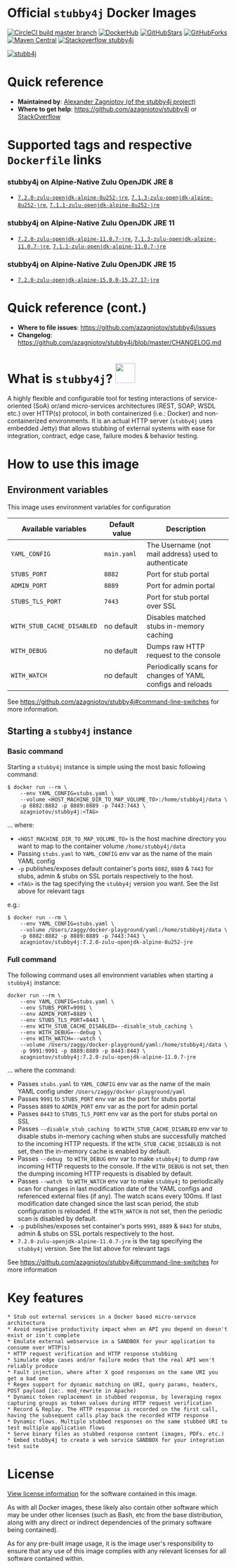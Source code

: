 # Official `stubby4j` Docker Images

[![CircleCI build master branch][circleci-badge]][circleci-link]
[![DockerHub][docker-hub-badge]][docker-hub-link]
[![GitHubStars][stars-badge]][stars-link]
[![GitHubForks][forks-badge]][forks-link]
[![Maven Central][maven-badge]][maven-link]
[![Stackoverflow stubby4j][stackoverflow-badge]][stackoverflow-link]


[![stubb4j][logo-badge]][logo-link]




# Quick reference
* __Maintained by__: [Alexander Zagniotov (of the stubby4j project)](https://github.com/azagniotov/stubby4j)
* __Where to get help__: https://github.com/azagniotov/stubby4j or [StackOverflow](http://stackoverflow.com/questions/tagged/stubby4j)

# Supported tags and respective `Dockerfile` links

### stubby4j on Alpine-Native Zulu OpenJDK JRE 8 
* [`7.2.0-zulu-openjdk-alpine-8u252-jre`](https://github.com/azagniotov/stubby4j/blob/v7.2.0/docker/jdk8/Dockerfile), [`7.1.3-zulu-openjdk-alpine-8u252-jre`](https://github.com/azagniotov/stubby4j/blob/v7.1.3/docker/jdk8/Dockerfile), [`7.1.1-zulu-openjdk-alpine-8u252-jre`](https://github.com/azagniotov/stubby4j/blob/v7.1.1/docker/jdk8/Dockerfile)

### stubby4j on Alpine-Native Zulu OpenJDK JRE 11 
* [`7.2.0-zulu-openjdk-alpine-11.0.7-jre`](https://github.com/azagniotov/stubby4j/blob/v7.2.0/docker/jdk11/Dockerfile), [`7.1.3-zulu-openjdk-alpine-11.0.7-jre`](https://github.com/azagniotov/stubby4j/blob/v7.1.3/docker/jdk11/Dockerfile), [`7.1.1-zulu-openjdk-alpine-11.0.7-jre`](https://github.com/azagniotov/stubby4j/blob/v7.1.1/docker/jdk11/Dockerfile)

### stubby4j on Alpine-Native Zulu OpenJDK JRE 15 
* [`7.2.0-zulu-openjdk-alpine-15.0.0-15.27.17-jre`](https://github.com/azagniotov/stubby4j/blob/381c9a15844f153ae40f9edcb526c9ce3d4f90e4/docker/jdk15/Dockerfile)


# Quick reference (cont.)
* __Where to file issues__: https://github.com/azagniotov/stubby4j/issues
* __Changelog__: https://github.com/azagniotov/stubby4j/blob/master/CHANGELOG.md

# What is `stubby4j`? <img src="https://cdn.rawgit.com/azagniotov/stubby4j/master/assets/stubby-logo-duke-hiding.svg" width="45px" height="45px" />

A highly flexible and configurable tool for testing interactions of service-oriented (SoA) or/and micro-services architectures (REST, SOAP, WSDL etc.) over HTTP(s) protocol, in both containerized (i.e.: Docker) and non-containerized environments. It is an actual HTTP server (`stubby4j` uses embedded Jetty) that allows stubbing of external systems with ease for integration, contract, edge case, failure modes & behavior testing.

# How to use this image

## Environment variables

This image uses environment variables for configuration

|Available variables     |Default value        |Description                                         |
|------------------------|------------------------|----------------------------------------------------|
|`YAML_CONFIG`    | `main.yaml`          |The Username (not mail address) used to authenticate|
|`STUBS_PORT`    | `8882`|Port for stub portal|
|`ADMIN_PORT` |`8889`|Port for admin portal |
|`STUBS_TLS_PORT`   | `7443` |Port for stub portal over SSL|
|`WITH_STUB_CACHE_DISABLED`| no default |Disables matched stubs in-memory caching  |
|`WITH_DEBUG`     | no default |Dumps raw HTTP request to the console |
|`WITH_WATCH`     | no default |Periodically scans for changes of YAML configs and reloads |

See https://github.com/azagniotov/stubby4j#command-line-switches for more information.

## Starting a `stubby4j` instance

### Basic command

Starting a `stubby4j` instance is simple using the most basic following command:
```
$ docker run --rm \
    --env YAML_CONFIG=stubs.yaml \
    --volume <HOST_MACHINE_DIR_TO_MAP_VOLUME_TO>:/home/stubby4j/data \
    -p 8882:8882 -p 8889:8889 -p 7443:7443 \
    azagniotov/stubby4j:<TAG>
```
... where:
* `<HOST_MACHINE_DIR_TO_MAP_VOLUME_TO>` is the host machine directory you want to map to the container volume `/home/stubby4j/data`
* Passing `stubs.yaml` to `YAML_CONFIG` env var as the name of the main YAML config
* `-p` publishes/exposes default container's ports `8882`, `8889` & `7443` for stubs, admin & stubs on SSL portals respectively to the host.
* `<TAG>` is the tag specifying the `stubby4j` version you want. See the list above for relevant tags

e.g.:
```
$ docker run --rm \
    --env YAML_CONFIG=stubs.yaml \
    --volume /Users/zaggy/docker-playground/yaml:/home/stubby4j/data \
    -p 8882:8882 -p 8889:8889 -p 7443:7443 \
    azagniotov/stubby4j:7.2.0-zulu-openjdk-alpine-8u252-jre
```

### Full command

The following command uses all environment variables when starting a `stubby4j` instance:

```
docker run --rm \
    --env YAML_CONFIG=stubs.yaml \
    --env STUBS_PORT=9991 \
    --env ADMIN_PORT=8889 \
    --env STUBS_TLS_PORT=8443 \
    --env WITH_STUB_CACHE_DISABLED=--disable_stub_caching \
    --env WITH_DEBUG=--debug \
    --env WITH_WATCH=--watch \
    --volume /Users/zaggy/docker-playground/yaml:/home/stubby4j/data \
    -p 9991:9991 -p 8889:8889 -p 8443:8443 \
    azagniotov/stubby4j:7.2.0-zulu-openjdk-alpine-11.0.7-jre
```

... where the command:
* Passes `stubs.yaml` to `YAML_CONFIG` env var as the name of the main YAML config under `/Users/zaggy/docker-playground/yaml`
* Passes `9991` to `STUBS_PORT` env var as the port for stubs portal
* Passes `8889` to `ADMIN_PORT` env var as the port for admin portal
* Passes `8443` to `STUBS_TLS_PORT` env var as the port for stubs portal on SSL
* Passes `--disable_stub_caching ` to `WITH_STUB_CACHE_DISABLED` env var to disable stubs in-memory caching when stubs are successfully matched to the incoming HTTP requests. If the `WITH_STUB_CACHE_DISABLED` is not set, then the in-memory cache is enabled by default.
* Passes `--debug ` to `WITH_DEBUG` env var to make `stubby4j` to dump raw incoming HTTP requests to the console. If the `WITH_DEBUG` is not set, then the dumping incoming HTTP requests is disabled by default.
* Passes `--watch ` to `WITH_WATCH` env var to make `stubby4j` to periodically scan for changes in last modification date of the YAML configs and referenced external files (if any). The watch scans every 100ms. If last modification date changed since the last scan period, the stub configuration is reloaded. If the `WITH_WATCH` is not set, then the periodic scan is disabled by default.
* `-p` publishes/exposes set container's ports `9991`, `8889` & `8443` for stubs, admin & stubs on SSL portals respectively to the host.
* `7.2.0-zulu-openjdk-alpine-11.0.7-jre` is the tag specifying the `stubby4j` version. See the list above for relevant tags

See https://github.com/azagniotov/stubby4j#command-line-switches for more information

# Key features
```
* Stub out external services in a Docker based micro-service architecture
* Avoid negative productivity impact when an API you depend on doesn't exist or isn't complete
* Emulate external webservice in a SANDBOX for your application to consume over HTTP(s)
* HTTP request verification and HTTP response stubbing
* Simulate edge cases and/or failure modes that the real API won't reliably produce
* Fault injection, where after X good responses on the same URI you get a bad one
* Regex support for dynamic matching on URI, query params, headers, POST payload (ie:. mod_rewrite in Apache)
* Dynamic token replacement in stubbed response, by leveraging regex capturing groups as token values during HTTP request verification
* Record & Replay. The HTTP response is recorded on the first call, having the subsequent calls play back the recorded HTTP response
* Dynamic flows. Multiple stubbed responses on the same stubbed URI to test multiple application flows
* Serve binary files as stubbed response content (images, PDFs. etc.)
* Embed stubby4j to create a web service SANDBOX for your integration test suite
```

# License
[View license information](https://github.com/azagniotov/stubby4j/blob/master/LICENSE) for the software contained in this image.

As with all Docker images, these likely also contain other software which may be under other licenses (such as Bash, etc from the base distribution, along with any direct or indirect dependencies of the primary software being contained).

As for any pre-built image usage, it is the image user's responsibility to ensure that any use of this image complies with any relevant licenses for all software contained within.

<!-- references -->

[circleci-badge]: https://circleci.com/gh/azagniotov/stubby4j.svg?style=shield
[circleci-link]: https://circleci.com/gh/azagniotov/stubby4j

[maven-badge]: https://img.shields.io/maven-central/v/io.github.azagniotov/stubby4j.svg?style=flat&label=maven-central
[maven-link]: http://search.maven.org/#search%7Cga%7C1%7Cg%3A%22io.github.azagniotov%22%20AND%20a%3A%22stubby4j%22

[stackoverflow-badge]: https://img.shields.io/badge/stackoverflow-stubby4j-brightgreen.svg?style=flat
[stackoverflow-link]: http://stackoverflow.com/questions/tagged/stubby4j

[chat-badge]: https://badges.gitter.im/Join%20Chat.svg
[chat-link]: https://gitter.im/stubby4j/Lobby

[license-badge]: https://img.shields.io/badge/license-MIT-blue.svg?style=flat
[license-link]: http://badges.mit-license.org

[docker-hub-badge]: https://img.shields.io/docker/pulls/azagniotov/stubby4j.svg?style=flat
[docker-hub-link]: https://hub.docker.com/r/azagniotov/stubby4j

[stars-badge]: https://img.shields.io/github/stars/azagniotov/stubby4j.svg?color=success
[stars-link]: https://github.com/azagniotov/stubby4j

[logo-badge]: https://cdn.rawgit.com/azagniotov/stubby4j/master/assets/stubby-logo-duke-hiding.svg
[logo-link]: https://github.com/azagniotov/stubby4j

[forks-badge]: https://img.shields.io/github/forks/azagniotov/stubby4j.svg
[forks-link]: https://github.com/azagniotov/stubby4j
